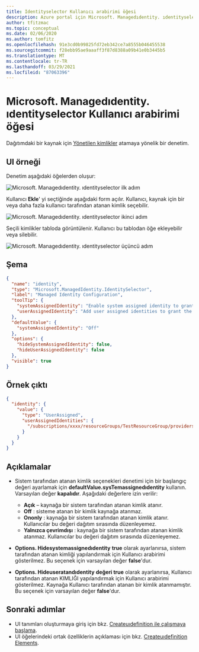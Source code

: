```yaml
---
title: Identityselector Kullanıcı arabirimi öğesi
description: Azure portal için Microsoft. Managedıdentity. ıdentityselector Kullanıcı arabirimi öğesini açıklar. Bir kaynağa Yönetilen kimlikler atamak için kullanın.
author: tfitzmac
ms.topic: conceptual
ms.date: 02/06/2020
ms.author: tomfitz
ms.openlocfilehash: 91e3cd0b99825fd72eb342ce7a8555b046455538
ms.sourcegitcommit: f28ebb95ae9aaaff3f87d8388a09b41e0b3445b5
ms.translationtype: MT
ms.contentlocale: tr-TR
ms.lasthandoff: 03/29/2021
ms.locfileid: "87063396"
---
```

# <a name="microsoftmanagedidentityidentityselector-ui-element"></a>Microsoft. Managedıdentity. ıdentityselector Kullanıcı arabirimi öğesi

Dağıtımdaki bir kaynak için [Yönetilen kimlikler](../../active-directory/managed-identities-azure-resources/overview.md) atamaya yönelik bir denetim.

## <a name="ui-sample"></a>UI örneği

Denetim aşağıdaki öğelerden oluşur:

![Microsoft. Managedıdentity. ıdentityselector ilk adım](./media/managed-application-elements/microsoft-managedidentity-identityselector-1.png)

Kullanıcı **Ekle**' yi seçtiğinde aşağıdaki form açılır. Kullanıcı, kaynak için bir veya daha fazla kullanıcı tarafından atanan kimlik seçebilir.

![Microsoft. Managedıdentity. ıdentityselector ikinci adım](./media/managed-application-elements/microsoft-managedidentity-identityselector-2.png)

Seçili kimlikler tabloda görüntülenir. Kullanıcı bu tablodan öğe ekleyebilir veya silebilir.

![Microsoft. Managedıdentity. ıdentityselector üçüncü adım](./media/managed-application-elements/microsoft-managedidentity-identityselector-3.png)

## <a name="schema"></a>Şema

```json
{
  "name": "identity",
  "type": "Microsoft.ManagedIdentity.IdentitySelector",
  "label": "Managed Identity Configuration",
  "toolTip": {
    "systemAssignedIdentity": "Enable system assigned identity to grant the resource access to other existing resources.",
    "userAssignedIdentity": "Add user assigned identities to grant the resource access to other existing resources."
  },
  "defaultValue": {
    "systemAssignedIdentity": "Off"
  },
  "options": {
    "hideSystemAssignedIdentity": false,
    "hideUserAssignedIdentity": false
  },
  "visible": true
}
```

## <a name="sample-output"></a>Örnek çıktı

```json
{
  "identity": {
    "value": {
      "type": "UserAssigned",
      "userAssignedIdentities": {
        "/subscriptions/xxxx/resourceGroups/TestResourceGroup/providers/Microsoft.ManagedIdentity/userAssignedIdentities/TestUserIdentity1": {}
      }
    }
  }
}
```

## <a name="remarks"></a>Açıklamalar

- Sistem tarafından atanan kimlik seçenekleri denetimi için bir başlangıç değeri ayarlamak için **defaultValue.sysTemassignedıdentity** kullanın. Varsayılan değer **kapalıdır**. Aşağıdaki değerlere izin verilir:
  - **Açık** – kaynağa bir sistem tarafından atanan kimlik atanır.
  - **Off** : sisteme atanan bir kimlik kaynağa atanmaz.
  - **Ononly** : kaynağa bir sistem tarafından atanan kimlik atanır. Kullanıcılar bu değeri dağıtım sırasında düzenleyemez.
  - **Yalnızca çevrimdışı** : kaynağa bir sistem tarafından atanan kimlik atanmaz. Kullanıcılar bu değeri dağıtım sırasında düzenleyemez.

- **Options. Hidesystemassignedıdentity** **true** olarak ayarlanırsa, sistem tarafından atanan kimliği yapılandırmak için Kullanıcı arabirimi gösterilmez. Bu seçenek için varsayılan değer **false**'dur.
- **Options. Hideuseratandıdentity** **değeri true** olarak ayarlanırsa, Kullanıcı tarafından atanan KIMLIĞI yapılandırmak için Kullanıcı arabirimi gösterilmez. Kaynağa Kullanıcı tarafından atanan bir kimlik atanmamıştır. Bu seçenek için varsayılan değer **false**'dur.

## <a name="next-steps"></a>Sonraki adımlar

- UI tanımları oluşturmaya giriş için bkz. [Createuıdefinition ile çalışmaya başlama](create-uidefinition-overview.md).
- UI öğelerindeki ortak özelliklerin açıklaması için bkz. [Createuıdefinition Elements](create-uidefinition-elements.md).